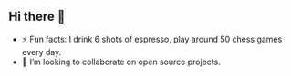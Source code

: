 ## Hi there 👋

- ⚡ Fun facts: I drink 6 shots of espresso, play around 50 chess games every day.
- 👯 I’m looking to collaborate on open source projects.
